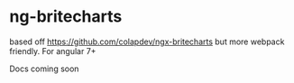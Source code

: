 # ng-britecharts

based off https://github.com/colapdev/ngx-britecharts but more webpack friendly. For angular 7+

Docs coming soon